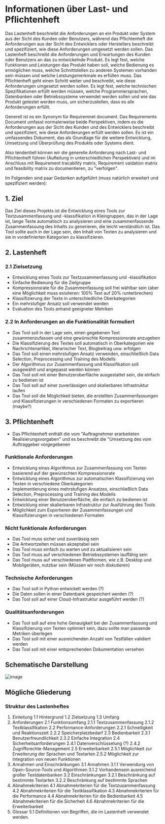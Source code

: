 # Informationen über Last- und Pflichtenheft

Das Lastenheft beschreibt die Anforderungen an ein Produkt oder System aus der Sicht des Kunden oder Benutzers, während das Pflichtenheft die Anforderungen aus der Sicht des Entwicklers oder Herstellers beschreibt und spezifiziert, wie diese Anforderungen umgesetzt werden sollen.
Das Lastenheft beschreibt die Anforderungen und Erwartungen des Kunden oder Benutzers an das zu entwickelnde Produkt. Es legt fest, welche Funktionen und Leistungen das Produkt haben soll, welche Bedienung es ermöglichen muss, welche Schnittstellen zu anderen Systemen vorhanden sein müssen und welche Leistungsmerkmale es erfüllen muss. Das Pflichtenheft geht einen Schritt weiter und beschreibt, wie diese Anforderungen umgesetzt werden sollen. Es legt fest, welche technischen Spezifikationen erfüllt werden müssen, welche Programmiersprachen, Datenbanken oder Betriebssysteme verwendet werden sollen und wie das Produkt getestet werden muss, um sicherzustellen, dass es alle Anforderungen erfüllt.

Generell ist es ein Synonym für Requiremnet document. Das Requirements Document umfasst normalerweise beide Perspektiven, indem es die Anforderungen aus der Sicht des Kunden und des Entwicklers beschreibt und spezifiziert, wie diese Anforderungen erfüllt werden sollen. Es ist ein umfassendes Dokument, das als Grundlage für die weitere Entwicklung, Umsetzung und Überprüfung des Produkts oder Systems dient.

Also tendentiell können wir die generelle Anforderung nach Last- und Pflichtenheft führen (Aufteilung in unterschiedlichen Perspektiven) und im Anschluss mit Requirement tracability matrix, Requirement vaidation matrix und feasibility matrix zu documentieren, zu "verfolgen". 

Im Folgenden sind paar Gedanken aufgeführt (muss natürlich erweitert und spezifiziert werden):

## 1. Ziel

Das Ziel dieses Projekts ist die Entwicklung eines Tools zur Textzusammenfassung und -klassifikation in Kleingruppen, das in der Lage ist, lange Texte automatisch zu analysieren und eine zusammenfassende Zusammenfassung des Inhalts zu generieren, die leicht verständlich ist. Das Tool sollte auch in der Lage sein, den Inhalt von Texten zu analysieren und sie in vordefinierten Kategorien zu klassifizieren.

## 2. Lastenheft

### 2.1 Zielsetzung

- Entwicklung eines Tools zur Textzusammenfassung und -klassifikation
- Einfache Bedienung für die Zielgruppe
- Kompressionsrate für die Zusammenfassung soll frei wählbar sein (aber eine Möglichkeit muss exisiteren: 100% Text auf 20% runterbrechen)
- Klassifizierung der Texte in unterschiedliche Oberkategorien
- Ein mehrstufiger Ansatz soll verwendet werden
- Evaluation des Tools anhand geeigneter Metriken

### 2.2 In Anforderungen an die Funktionalität formuliert

- Das Tool soll in der Lage sein, einen gegebenen Text zusammenzufassen und eine gewünschte Kompressionsrate anzugeben
- Die Klassifizierung des Textes soll automatisch in Oberkategorien wie Nachrichtenartikel, literarischer Text, Blogbeitrag usw. erfolgen
- Das Tool soll einen mehrstufigen Ansatz verwenden, einschließlich Data Selection, Preprocessing und Training des Modells
- Der Algorithmus zur Zusammenfassung und Klassifikation soll ausgewählt und angepasst werden können
- Das Tool soll mit einer Benutzeroberfläche ausgestattet sein, die einfach zu bedienen ist
- Das Tool soll auf einer zuverlässigen und skalierbaren Infrastruktur laufen
- Das Tool soll die Möglichkeit bieten, die erstellten Zusammenfassungen und Klassifizierungen in verschiedenen Formaten zu exportieren (maybe?)


## 3. Pflichtenheft

- Das Pflichtenheft enthält die vom "Auftragnehmer erarbeiteten Realisierungsvorgaben" und es beschreibt die "Umsetzung des vom Auftraggeber vorgegebenen

### Funktionale Anforderungen

- Entwicklung eines Algorithmus zur Zusammenfassung von Texten basierend auf der gewünschten Kompressionsrate
- Entwicklung eines Algorithmus zur automatischen Klassifizierung von Texten in verschiedene Oberkategorien
- Implementierung eines mehrstufigen Ansatzes, einschließlich Data Selection, Preprocessing und Training des Modells
- Entwicklung einer Benutzeroberfläche, die einfach zu bedienen ist
- Entwicklung einer skalierbaren Infrastruktur zur Ausführung des Tools
- Möglichkeit zum Exportieren der Zusammenfassungen und Klassifizierungen in verschiedenen Formaten

### Nicht funktionale Anforderungen

- Das Tool muss sicher und zuverlässig sein
- Die Antwortzeiten müssen akzeptabel sein
- Das Tool muss einfach zu warten und zu aktualisieren sein
- Das Tool muss auf verschiedenen Betriebssystemen lauffähig sein
- Das Tool muss auf verschiedenen Plattformen, wie z.B. Desktop und Mobilgeräten, nutzbar sein (Müssen wir noch diskutieren)

### Technische Anforderungen

- Das Tool soll in Python entwickelt werden (?)
- Die Daten sollen in einer Datenbank gespeichert werden (?)
- Das Tool soll auf einer Cloud-Infrastruktur ausgeführt werden (?)

### Qualitätsanforderungen

- Das Tool soll auf eine hohe Genauigkeit bei der Zusammenfassung und Klassifizierung von Texten optimiert sein, dazu sollte man passende Metriken überlegen
- Das Tool soll mit einer ausreichenden Anzahl von Testfällen validiert werden
- Das Tool soll mit einer entsprechenden Dokumentation versehen

## Schematische Darstellung
![image](https://github.com/FelixSHA/text-summary/assets/105482809/05739e03-1ae0-4d53-b0ce-6505fba58147)

## Mögliche Gliederung
### Struktur des Lastenheftes
1. Einleitung
  1.1 Hintergrund
  1.2 Zielsetzung
  1.3 Umfang
2. Anforderungen
  2.1 Funktionsumfang
    2.1.1 Textzusammenfassung
    2.1.2 Textklassifikation
  2.2 Performance-Anforderungen
    2.2.1 Schnelligkeit und Reaktionszeit
    2.2.2 Speicherplatzbedarf
  2.3 Bedienbarkeit
    2.3.1 Benutzerfreundlichkeit
    2.3.2 Einfache Integration
  2.4 Sicherheitsanforderungen
    2.4.1 Datenverschlüsselung (?)
    2.4.2 Zugriffsrechte-Management 
  2.5 Erweiterbarkeit
    2.5.1 Möglichkeit zur Erweiterung der Sprachen und Textarten
    2.5.2 Möglichkeit zur Integration von neuen Funktionen
3. Annahmen und Einschränkungen
  3.1 Annahmen
    3.1.1 Verwendung von Open-Source-Tools und Algorithmen
    3.1.2 Vorhandensein ausreichend großer Textdatenbanken
  3.2 Einschränkungen
    3.2.1 Beschränkung auf bestimmte Textarten
    3.2.2 Beschränkung auf bestimmte Sprachen
4. Abnahmekriterien
  4.1 Abnahmekriterien für die Textzusammenfassung
  4.2 Abnahmekriterien für die Textklassifikation
  4.3 Abnahmekriterien für die Performance
  4.4 Abnahmekriterien für die Bedienbarkeit
  4.5 Abnahmekriterien für die Sicherheit
  4.6 Abnahmekriterien für die Erweiterbarkeit
5. Glossar
  5.1 Definitionen von Begriffen, die im Lastenheft verwendet werden.

